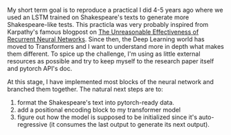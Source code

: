 My short term goal is to reproduce a practical I did 4-5 years ago where we used an LSTM trained on Shakespeare's texts to generate more Shakespeare-like tests. This practicla was very probably inspired from Karpathy's famous blogpost on [The Unreasonable Effectiveness of Recurrent Neural Networks](https://karpathy.github.io/2015/05/21/rnn-effectiveness/). Since then, the Deep Learning world has moved to Transformers and I want to understand more in depth what makes them different. To spice up the challenge, I'm using as little external resources as possible and try to keep myself to the research paper itself and pytorch API's doc.

At this stage, I have implemented most blocks of the neural network and branched them together. The natural next steps are to: 
1. format the Shakespeare's text into pytorch-ready data.
2. add a positional encoding block to my transformer model
3. figure out how the model is supposed to be initialized since it's auto-regressive (it consumes the last output to generate its next output).

